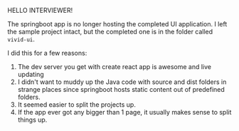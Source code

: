 HELLO INTERVIEWER!

The springboot app is no longer hosting the completed UI application. I left the sample project intact, but the completed one is in the folder called `vivid-ui`.

I did this for a few reasons:

1. The dev server you get with create react app is awesome and live updating
2. I didn't want to muddy up the Java code with source and dist folders in strange places since springboot hosts static content out of predefined folders.
3. It seemed easier to split the projects up.
4. If the app ever got any bigger than 1 page, it usually makes sense to split things up.

